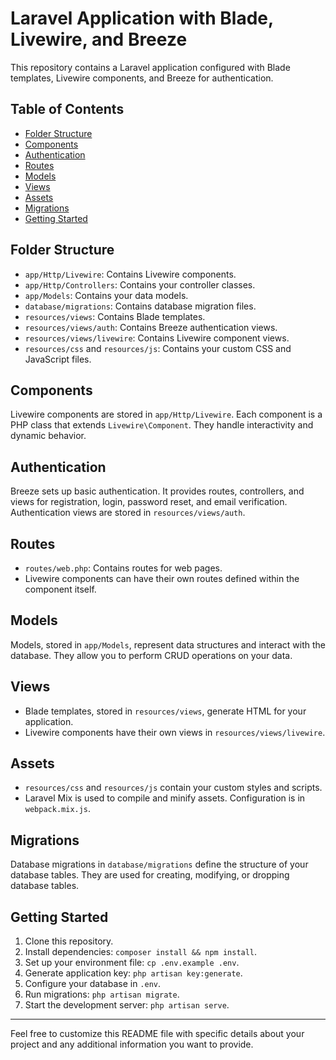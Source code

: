 
# Laravel Application with Blade, Livewire, and Breeze

This repository contains a Laravel application configured with Blade templates, Livewire components, and Breeze for authentication.

## Table of Contents

- [Folder Structure](#folder-structure)
- [Components](#components)
- [Authentication](#authentication)
- [Routes](#routes)
- [Models](#models)
- [Views](#views)
- [Assets](#assets)
- [Migrations](#migrations)
- [Getting Started](#getting-started)

## Folder Structure

- `app/Http/Livewire`: Contains Livewire components.
- `app/Http/Controllers`: Contains your controller classes.
- `app/Models`: Contains your data models.
- `database/migrations`: Contains database migration files.
- `resources/views`: Contains Blade templates.
- `resources/views/auth`: Contains Breeze authentication views.
- `resources/views/livewire`: Contains Livewire component views.
- `resources/css` and `resources/js`: Contains your custom CSS and JavaScript files.

## Components

Livewire components are stored in `app/Http/Livewire`. Each component is a PHP class that extends `Livewire\Component`. They handle interactivity and dynamic behavior.

## Authentication

Breeze sets up basic authentication. It provides routes, controllers, and views for registration, login, password reset, and email verification. Authentication views are stored in `resources/views/auth`.

## Routes

- `routes/web.php`: Contains routes for web pages.
- Livewire components can have their own routes defined within the component itself.

## Models

Models, stored in `app/Models`, represent data structures and interact with the database. They allow you to perform CRUD operations on your data.

## Views

- Blade templates, stored in `resources/views`, generate HTML for your application.
- Livewire components have their own views in `resources/views/livewire`.

## Assets

- `resources/css` and `resources/js` contain your custom styles and scripts.
- Laravel Mix is used to compile and minify assets. Configuration is in `webpack.mix.js`.

## Migrations

Database migrations in `database/migrations` define the structure of your database tables. They are used for creating, modifying, or dropping database tables.

## Getting Started

1. Clone this repository.
2. Install dependencies: `composer install && npm install`.
3. Set up your environment file: `cp .env.example .env`.
4. Generate application key: `php artisan key:generate`.
5. Configure your database in `.env`.
6. Run migrations: `php artisan migrate`.
7. Start the development server: `php artisan serve`.

---

Feel free to customize this README file with specific details about your project and any additional information you want to provide.